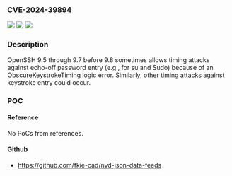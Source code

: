 ### [CVE-2024-39894](https://cve.mitre.org/cgi-bin/cvename.cgi?name=CVE-2024-39894)
![](https://img.shields.io/static/v1?label=Product&message=n%2Fa&color=blue)
![](https://img.shields.io/static/v1?label=Version&message=n%2Fa&color=blue)
![](https://img.shields.io/static/v1?label=Vulnerability&message=n%2Fa&color=brighgreen)

### Description

OpenSSH 9.5 through 9.7 before 9.8 sometimes allows timing attacks against echo-off password entry (e.g., for su and Sudo) because of an ObscureKeystrokeTiming logic error. Similarly, other timing attacks against keystroke entry could occur.

### POC

#### Reference
No PoCs from references.

#### Github
- https://github.com/fkie-cad/nvd-json-data-feeds

